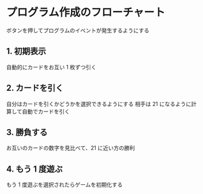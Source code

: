 # プログラム作成のフローチャート

ボタンを押してプログラムのイベントが発生するようにする

## 1. 初期表示

自動的にカードをお互い 1 枚ずつ引く

## 2. カードを引く

自分はカードを引くかどうかを選択できるようにする
相手は 21 になるように計算して自動でカードを引く

## 3. 勝負する

お互いのカードの数字を見比べて、21 に近い方の勝利

## 4. もう 1 度遊ぶ

もう 1 度遊ぶを選択されたらゲームを初期化する
